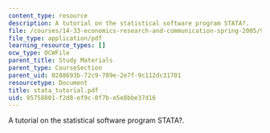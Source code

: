 ```yaml
---
content_type: resource
description: A tutorial on the statistical software program STATA?.
file: /courses/14-33-economics-research-and-communication-spring-2005/95758801f2d8ef9c0f7be5e8bbe37d16_stata_tutorial.pdf
file_type: application/pdf
learning_resource_types: []
ocw_type: OCWFile
parent_title: Study Materials
parent_type: CourseSection
parent_uid: 0288693b-72c9-789e-2e7f-9c112dc31701
resourcetype: Document
title: stata_tutorial.pdf
uid: 95758801-f2d8-ef9c-0f7b-e5e8bbe37d16
---
```

A tutorial on the statistical software program STATA?.

